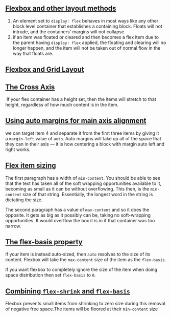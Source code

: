 ## [Flexbox and other layout methods](https://developer.mozilla.org/en-US/docs/Web/CSS/CSS_Flexible_Box_Layout/Relationship_of_Flexbox_to_Other_Layout_Methods#flexbox_and_other_layout_methods)

1. An element set to `display: flex` behaves in most ways like any other block level container that establishes a containing block. Floats will not intrude, and the containers' margins will not collapse.
2. if an item was floated or cleared and then becomes a flex item due to the parent having `display: flex` applied, the floating and clearing will no longer happen, and the item will not be taken out of normal flow in the way that floats are.


## [Flexbox and Grid Layout](https://developer.mozilla.org/en-US/docs/Web/CSS/CSS_Flexible_Box_Layout/Relationship_of_Flexbox_to_Other_Layout_Methods#flexbox_and_grid_layout)


## [The Cross Axis](https://developer.mozilla.org/en-US/docs/Web/CSS/CSS_Flexible_Box_Layout/Aligning_Items_in_a_Flex_Container#the_cross_axis)

 If your flex container has a height set, then the items will stretch to that height, regardless of how much content is in the item.


## [Using auto margins for main axis alignment](https://developer.mozilla.org/en-US/docs/Web/CSS/CSS_Flexible_Box_Layout/Aligning_Items_in_a_Flex_Container#using_auto_margins_for_main_axis_alignment)

we can target item 4 and separate it from the first three items by giving it a `margin-left` value of `auto`. Auto margins will take up all of the space that they can in their axis — it is how centering a block with margin auto left and right works.

## [Flex item sizing](https://developer.mozilla.org/en-US/docs/Web/CSS/CSS_Flexible_Box_Layout/Controlling_Ratios_of_Flex_Items_Along_the_Main_Ax#flex_item_sizing)

The first paragraph has a width of `min-content`. You should be able to see that the text has taken all of the soft wrapping opportunities available to it, becoming as small as it can be without overflowing. This then, is the `min-content` size of that string. Essentially, the longest word in the string is dictating the size.

The second paragraph has a value of `max-content` and so it does the opposite. It gets as big as it possibly can be, taking no soft-wrapping opportunities. It would overflow the box it is in if that container was too narrow.

## [The flex-basis property](https://developer.mozilla.org/en-US/docs/Web/CSS/CSS_Flexible_Box_Layout/Controlling_Ratios_of_Flex_Items_Along_the_Main_Ax#the_flex-basis_property)

If your item is instead auto-sized, then `auto` resolves to the size of its content. Flexbox will take the `max-content` size of the item as the `flex-basis`.

If you want flexbox to completely ignore the size of the item when doing space distribution then set `flex-basis` to `0`.

## [Combining `flex-shrink` and `flex-basis`](https://developer.mozilla.org/en-US/docs/Web/CSS/CSS_Flexible_Box_Layout/Controlling_Ratios_of_Flex_Items_Along_the_Main_Ax#combining_flex-shrink_and_flex-basis)

Flexbox prevents small items from shrinking to zero size during this removal of negative free space.The items will be floored at their `min-content` size




